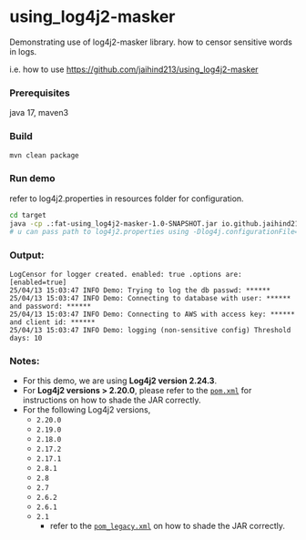 # using_log4j2-masker
Demonstrating use of log4j2-masker library. how to censor sensitive words in logs.

i.e. how to use https://github.com/jaihind213/using_log4j2-masker

### Prerequisites

java 17, maven3

### Build

```bash
mvn clean package
```

### Run demo

refer to log4j2.properties in resources folder  for configuration.
```bash
cd target
java -cp .:fat-using_log4j2-masker-1.0-SNAPSHOT.jar io.github.jaihind213.Demo
# u can pass path to log4j2.properties using -Dlog4j.configurationFile=/tmp/log4j2.properties
```

### Output:
```text
LogCensor for logger created. enabled: true .options are: [enabled=true]
25/04/13 15:03:47 INFO Demo: Trying to log the db passwd: ******
25/04/13 15:03:47 INFO Demo: Connecting to database with user: ****** and password: ******
25/04/13 15:03:47 INFO Demo: Connecting to AWS with access key: ****** and client id: ******
25/04/13 15:03:47 INFO Demo: logging (non-sensitive config) Threshold days: 10
```

### Notes:

- For this demo, we are using **Log4j2 version 2.24.3**.
- For **Log4j2 versions > 2.20.0**, please refer to the [`pom.xml`](./pom.xml) for instructions on how to shade the JAR correctly.
- For the following Log4j2 versions,
    - `2.20.0`
    - `2.19.0`
    - `2.18.0`
    - `2.17.2`
    - `2.17.1`
    - `2.8.1`
    - `2.8`
    - `2.7`
    - `2.6.2`
    - `2.6.1`
    - `2.1`
      - refer to the [`pom_legacy.xml`](./pom_legacy.xml)  on how to shade the JAR correctly.
